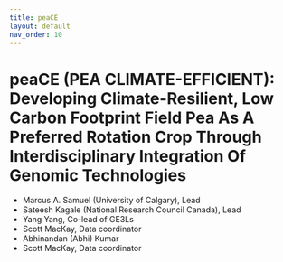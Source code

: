 ```yaml
---
title: peaCE
layout: default
nav_order: 10
---
```


# peaCE (PEA CLIMATE-EFFICIENT): Developing Climate-Resilient, Low Carbon Footprint Field Pea As A Preferred Rotation Crop Through Interdisciplinary Integration Of Genomic Technologies

* Marcus A. Samuel (University of Calgary), Lead
* Sateesh Kagale (National Research Council Canada), Lead
* Yang Yang, Co-lead of GE3Ls
* Scott MacKay, Data coordinator
* Abhinandan (Abhi) Kumar
* Scott MacKay, Data coordinator
